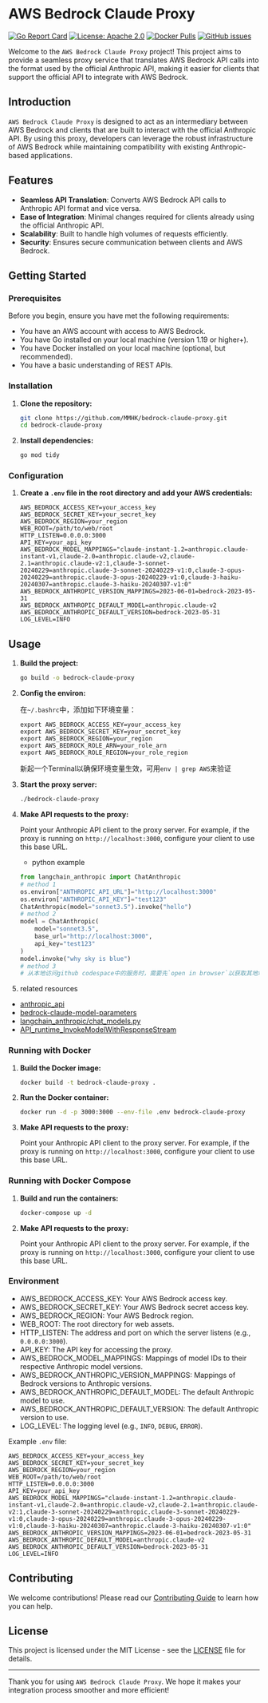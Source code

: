 # AWS Bedrock Claude Proxy

[![Go Report Card](https://goreportcard.com/badge/github.com/mmhk/bedrock-claude-proxy)](https://goreportcard.com/report/github.com/mmhk/bedrock-claude-proxy)
[![License: Apache 2.0](https://img.shields.io/badge/License-Apache%202.0-blue.svg)](https://opensource.org/licenses/Apache-2.0)
[![Docker Pulls](https://img.shields.io/docker/pulls/mmhk/bedrock-claude-proxy)](https://hub.docker.com/r/mmhk/bedrock-claude-proxy)
[![GitHub issues](https://img.shields.io/github/issues/mmhk/bedrock-claude-proxy)](https://github.com/mmhk/bedrock-claude-proxy/issues)

Welcome to the `AWS Bedrock Claude Proxy` project! This project aims to provide a seamless proxy service that translates AWS Bedrock API calls into the format used by the official Anthropic API, making it easier for clients that support the official API to integrate with AWS Bedrock.

## Introduction

`AWS Bedrock Claude Proxy` is designed to act as an intermediary between AWS Bedrock and clients that are built to interact with the official Anthropic API. By using this proxy, developers can leverage the robust infrastructure of AWS Bedrock while maintaining compatibility with existing Anthropic-based applications.

## Features

- **Seamless API Translation**: Converts AWS Bedrock API calls to Anthropic API format and vice versa.
- **Ease of Integration**: Minimal changes required for clients already using the official Anthropic API.
- **Scalability**: Built to handle high volumes of requests efficiently.
- **Security**: Ensures secure communication between clients and AWS Bedrock.

## Getting Started

### Prerequisites

Before you begin, ensure you have met the following requirements:

- You have an AWS account with access to AWS Bedrock.
- You have Go installed on your local machine (version 1.19 or higher+).
- You have Docker installed on your local machine (optional, but recommended).
- You have a basic understanding of REST APIs.

### Installation

1. **Clone the repository:**

    ```bash
    git clone https://github.com/MMHK/bedrock-claude-proxy.git
    cd bedrock-claude-proxy
    ```

2. **Install dependencies:**

    ```bash
    go mod tidy
    ```

### Configuration

1. **Create a `.env` file in the root directory and add your AWS credentials:**

    ```env
   AWS_BEDROCK_ACCESS_KEY=your_access_key
   AWS_BEDROCK_SECRET_KEY=your_secret_key
   AWS_BEDROCK_REGION=your_region
   WEB_ROOT=/path/to/web/root
   HTTP_LISTEN=0.0.0.0:3000
   API_KEY=your_api_key
   AWS_BEDROCK_MODEL_MAPPINGS="claude-instant-1.2=anthropic.claude-instant-v1,claude-2.0=anthropic.claude-v2,claude-2.1=anthropic.claude-v2:1,claude-3-sonnet-20240229=anthropic.claude-3-sonnet-20240229-v1:0,claude-3-opus-20240229=anthropic.claude-3-opus-20240229-v1:0,claude-3-haiku-20240307=anthropic.claude-3-haiku-20240307-v1:0"
   AWS_BEDROCK_ANTHROPIC_VERSION_MAPPINGS=2023-06-01=bedrock-2023-05-31
   AWS_BEDROCK_ANTHROPIC_DEFAULT_MODEL=anthropic.claude-v2
   AWS_BEDROCK_ANTHROPIC_DEFAULT_VERSION=bedrock-2023-05-31
   LOG_LEVEL=INFO
    ```

## Usage

1. **Build the project:**

    ```bash
    go build -o bedrock-claude-proxy
    ```
2. **Config the environ:** 

    在`~/.bashrc`中，添加如下环境变量：

    ```shell
    export AWS_BEDROCK_ACCESS_KEY=your_access_key
    export AWS_BEDROCK_SECRET_KEY=your_secret_key
    export AWS_BEDROCK_REGION=your_region
    export AWS_BEDROCK_ROLE_ARN=your_role_arn
    export AWS_BEDROCK_ROLE_REGION=your_role_region
    ```
    
    新起一个Terminal以确保环境变量生效，可用`env | grep AWS`来验证

3. **Start the proxy server:**

    ```bash
    ./bedrock-claude-proxy
    ```

4. **Make API requests to the proxy:**

   Point your Anthropic API client to the proxy server. For example, if the proxy is running on `http://localhost:3000`, configure your client to use this base URL.

    - python example
    ```python
    from langchain_anthropic import ChatAnthropic
    # method 1
    os.environ["ANTHROPIC_API_URL"]="http://localhost:3000"
    os.environ["ANTHROPIC_API_KEY"]="test123"
    ChatAnthropic(model="sonnet3.5").invoke("hello")
    # method 2
    model = ChatAnthropic(
        model="sonnet3.5",
        base_url="http://localhost:3000",
        api_key="test123"
    )
    model.invoke("why sky is blue")
    # method 3
    # 从本地访问github codespace中的服务时，需要先`open in browser`以获取其地址，再`make it public`使其从外部可访问
    ```

4. related resources
- [anthropic_api](https://docs.anthropic.com/en/api/messages)
- [bedrock-claude-model-parameters](https://docs.aws.amazon.com/bedrock/latest/userguide/model-parameters-anthropic-claude-messages.html#model-parameters-anthropic-claude-messages-overview)
- [langchain_anthropic/chat_models.py](https://github.com/langchain-ai/langchain/blob/master/libs/partners/anthropic/langchain_anthropic/chat_models.py)
- [API_runtime_InvokeModelWithResponseStream](https://docs.aws.amazon.com/bedrock/latest/APIReference/API_runtime_InvokeModelWithResponseStream.html)

### Running with Docker

1. **Build the Docker image:**

    ```bash
    docker build -t bedrock-claude-proxy .
    ```

2. **Run the Docker container:**

    ```bash
    docker run -d -p 3000:3000 --env-file .env bedrock-claude-proxy
    ```

3. **Make API requests to the proxy:**

   Point your Anthropic API client to the proxy server. For example, if the proxy is running on `http://localhost:3000`, configure your client to use this base URL.

### Running with Docker Compose

1. **Build and run the containers:**

    ```bash
    docker-compose up -d
    ```
2. **Make API requests to the proxy:**

   Point your Anthropic API client to the proxy server. For example, if the proxy is running on `http://localhost:3000`, configure your client to use this base URL.

### Environment

- AWS_BEDROCK_ACCESS_KEY: Your AWS Bedrock access key.
- AWS_BEDROCK_SECRET_KEY: Your AWS Bedrock secret access key.
- AWS_BEDROCK_REGION: Your AWS Bedrock region.
- WEB_ROOT: The root directory for web assets.
- HTTP_LISTEN: The address and port on which the server listens (e.g., `0.0.0.0:3000`).
- API_KEY: The API key for accessing the proxy.
- AWS_BEDROCK_MODEL_MAPPINGS: Mappings of model IDs to their respective Anthropic model versions.
- AWS_BEDROCK_ANTHROPIC_VERSION_MAPPINGS: Mappings of Bedrock versions to Anthropic versions.
- AWS_BEDROCK_ANTHROPIC_DEFAULT_MODEL: The default Anthropic model to use.
- AWS_BEDROCK_ANTHROPIC_DEFAULT_VERSION: The default Anthropic version to use.
- LOG_LEVEL: The logging level (e.g., `INFO`, `DEBUG`, `ERROR`).

Example `.env` file:

```env
AWS_BEDROCK_ACCESS_KEY=your_access_key
AWS_BEDROCK_SECRET_KEY=your_secret_key
AWS_BEDROCK_REGION=your_region
WEB_ROOT=/path/to/web/root
HTTP_LISTEN=0.0.0.0:3000
API_KEY=your_api_key
AWS_BEDROCK_MODEL_MAPPINGS="claude-instant-1.2=anthropic.claude-instant-v1,claude-2.0=anthropic.claude-v2,claude-2.1=anthropic.claude-v2:1,claude-3-sonnet-20240229=anthropic.claude-3-sonnet-20240229-v1:0,claude-3-opus-20240229=anthropic.claude-3-opus-20240229-v1:0,claude-3-haiku-20240307=anthropic.claude-3-haiku-20240307-v1:0"
AWS_BEDROCK_ANTHROPIC_VERSION_MAPPINGS=2023-06-01=bedrock-2023-05-31
AWS_BEDROCK_ANTHROPIC_DEFAULT_MODEL=anthropic.claude-v2
AWS_BEDROCK_ANTHROPIC_DEFAULT_VERSION=bedrock-2023-05-31
LOG_LEVEL=INFO
```

## Contributing

We welcome contributions! Please read our [Contributing Guide](CONTRIBUTING.md) to learn how you can help.

## License

This project is licensed under the MIT License - see the [LICENSE](LICENSE) file for details.

---

Thank you for using `AWS Bedrock Claude Proxy`. We hope it makes your integration process smoother and more efficient!